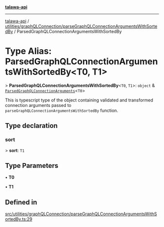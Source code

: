 [**talawa-api**](../../../../README.md)

***

[talawa-api](../../../../modules.md) / [utilities/graphQLConnection/parseGraphQLConnectionArgumentsWithSortedBy](../README.md) / ParsedGraphQLConnectionArgumentsWithSortedBy

# Type Alias: ParsedGraphQLConnectionArgumentsWithSortedBy\<T0, T1\>

\> **ParsedGraphQLConnectionArgumentsWithSortedBy**\<`T0`, `T1`\>: `object` & [`ParsedGraphQLConnectionArguments`](../../parseGraphQLConnectionArguments/type-aliases/ParsedGraphQLConnectionArguments.md)\<`T0`\>

This is typescript type of the object containing validated and transformed connection
arguments passed to `parseGraphQLConnectionArgumentsWithSortedBy` function.

## Type declaration

### sort

\> **sort**: `T1`

## Type Parameters

• **T0**

• **T1**

## Defined in

[src/utilities/graphQLConnection/parseGraphQLConnectionArgumentsWithSortedBy.ts:29](https://github.com/PalisadoesFoundation/talawa-api/blob/5c5b29a0ea487bda8306089fe128f43f3be29f94/src/utilities/graphQLConnection/parseGraphQLConnectionArgumentsWithSortedBy.ts#L29)
